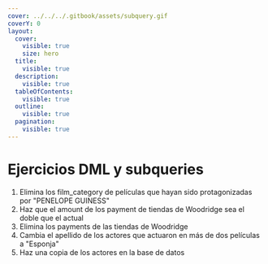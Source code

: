 ```yaml
---
cover: ../../../.gitbook/assets/subquery.gif
coverY: 0
layout:
  cover:
    visible: true
    size: hero
  title:
    visible: true
  description:
    visible: true
  tableOfContents:
    visible: true
  outline:
    visible: true
  pagination:
    visible: true
---
```


# Ejercicios DML y subqueries

1. Elimina los film\_category de películas que hayan sido protagonizadas por "PENELOPE GUINESS"
2. Haz que el amount de los payment de tiendas de Woodridge sea el doble que el actual
3. Elimina los payments de las tiendas de Woodridge
4. Cambia el apellido de los actores que actuaron en más de dos películas a "Esponja"
5. Haz una copia de los actores en la base de datos
